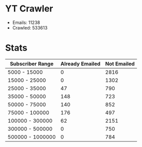 # YT Crawler
- Emails: 11238
- Crawled: 533613

# Stats
| Subscriber Range  | Already Emailed | Not Emailed |
|-------|-------|-------|
| 5000 - 15000 | 0 | 2816 |
| 15000 - 25000 | 0 | 1302 |
| 25000 - 35000 | 47 | 790 |
| 35000 - 50000 | 148 | 723 |
| 50000 - 75000 | 140 | 852 |
| 75000 - 100000 | 176 | 497 |
| 100000 - 300000 | 62 | 2151 |
| 300000 - 500000 | 0 | 750 |
| 500000 - 1000000 | 0 | 784 |

